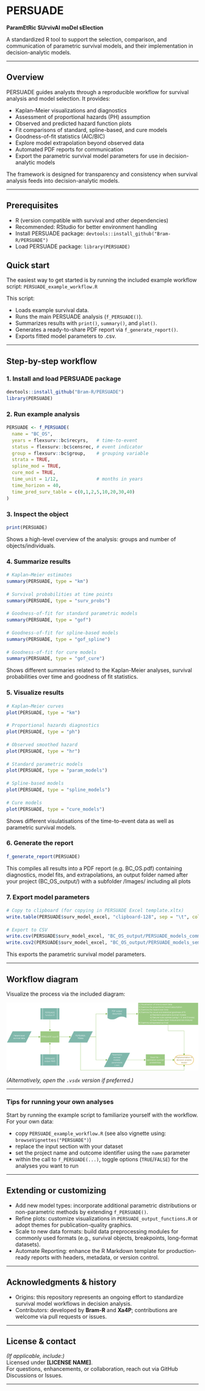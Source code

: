 # PERSUADE  
**ParamEtRic SUrvivAl moDel sElection**

A standardized R tool to support the selection, comparison, and communication of parametric survival models, and their implementation in decision-analytic models.

---

## Overview

PERSUADE guides analysts through a reproducible workflow for survival analysis and model selection. It provides:

- Kaplan–Meier visualizations and diagnostics
- Assessment of proportional hazards (PH) assumption
- Observed and predicted hazard function plots
- Fit comparisons of standard, spline-based, and cure models
- Goodness-of-fit statistics (AIC/BIC)
- Explore model extrapolation beyond observed data
- Automated PDF reports for communication
- Export the parametric survival model parameters for use in decision-analytic models

The framework is designed for transparency and consistency when survival analysis feeds into decision-analytic models.

---

## Prerequisites 
- R (version compatible with survival and other dependencies)
- Recommended: RStudio for better environment handling
- Install PERSUADE package: `devtools::install_github("Bram-R/PERSUADE")`
- Load PERSUADE package: `library(PERSUADE)`

## Quick start

The easiest way to get started is by running the included example workflow script: `PERSUADE_example_workflow.R` 

This script:

- Loads example survival data.
- Runs the main PERSUADE analysis (`f_PERSUADE()`).
- Summarizes results with `print()`, `summary()`, and `plot()`.
- Generates a ready-to-share PDF report via `f_generate_report()`.
- Exports fitted model parameters to .csv.

---

## Step-by-step workflow

### 1. Install and load PERSUADE package
```r
devtools::install_github("Bram-R/PERSUADE")
library(PERSUADE)
```

### 2. Run example analysis
```r
PERSUADE <- f_PERSUADE(
  name = "BC_OS",
  years = flexsurv::bc$recyrs,   # time-to-event
  status = flexsurv::bc$censrec, # event indicator
  group = flexsurv::bc$group,    # grouping variable
  strata = TRUE,
  spline_mod = TRUE,
  cure_mod = TRUE,
  time_unit = 1/12,              # months in years
  time_horizon = 40,
  time_pred_surv_table = c(0,1,2,5,10,20,30,40)
)
```

### 3. Inspect the object
```r
print(PERSUADE)
```
Shows a high-level overview of the analysis: groups and number of objects/individuals.

### 4. Summarize results
```r
# Kaplan–Meier estimates
summary(PERSUADE, type = "km")

# Survival probabilities at time points
summary(PERSUADE, type = "surv_probs")

# Goodness-of-fit for standard parametric models
summary(PERSUADE, type = "gof")

# Goodness-of-fit for spline-based models
summary(PERSUADE, type = "gof_spline")

# Goodness-of-fit for cure models
summary(PERSUADE, type = "gof_cure")
```
Shows different summaries related to the Kaplan-Meier analyses, survival probabilities over time and goodness of fit statistics.

### 5. Visualize results
```r
# Kaplan–Meier curves
plot(PERSUADE, type = "km")

# Proportional hazards diagnostics
plot(PERSUADE, type = "ph")

# Observed smoothed hazard
plot(PERSUADE, type = "hr")

# Standard parametric models
plot(PERSUADE, type = "param_models")

# Spline-based models
plot(PERSUADE, type = "spline_models")

# Cure models
plot(PERSUADE, type = "cure_models")
```
Shows different visulatisations of the time-to-event data as well as parametric survival models.

### 6. Generate the report
```r
f_generate_report(PERSUADE)
```
This compiles all results into a PDF report (e.g. BC_OS.pdf) containing diagnostics, model fits, and extrapolations, an output folder named after your project (BC_OS_output/) with a subfolder /Images/ including all plots

### 7. Export model parameters
```r
# Copy to clipboard (for copying in PERSUADE Excel template.xltx)
write.table(PERSUADE$surv_model_excel, "clipboard-128", sep = "\t", col.names = FALSE)

# Export to CSV
write.csv(PERSUADE$surv_model_excel, "BC_OS_output/PERSUADE_models_comma.csv")
write.csv2(PERSUADE$surv_model_excel, "BC_OS_output/PERSUADE_models_semicolon.csv")
```
This exports the parametric survival model parameters.

---

## Workflow diagram

Visualize the process via the included diagram:  

![PERSUADE Workflow Overview](PERSUADE_figure_process.png)  

*(Alternatively, open the `.vsdx` version if preferred.)*

---

### Tips for running your own analyses

Start by running the example script to familiarize yourself with the workflow. For your own data: 

- copy `PERSUADE_example_workflow.R` (see also vignette using: `browseVignettes("PERSUADE")`)
- replace the input section with your dataset 
- set the project name and outcome identifier using the `name` parameter  
- within the call to `f_PERSUADE(...)`, toggle options (`TRUE`/`FALSE`) for the analyses you want to run  

---


## Extending or customizing

- Add new model types: incorporate additional parametric distributions or non-parametric methods by extending `f_PERSUADE()`.  
- Refine plots: customize visualizations in `PERSUADE_output_functions.R` or adopt themes for publication-quality graphics.  
- Scale to new data formats: build data preprocessing modules for commonly used formats (e.g., survival objects, breakpoints, long-format datasets).  
- Automate Reporting: enhance the R Markdown template for production-ready reports with headers, metadata, or version control.  

---

## Acknowledgments & history

- Origins: this repository represents an ongoing effort to standardize survival model workflows in decision analysis.  
- Contributors: developed by **Bram-R** and **Xa4P**; contributions are welcome via pull requests or issues.  

---

## License & contact

*(If applicable, include:)*  
Licensed under **[LICENSE NAME]**.  
For questions, enhancements, or collaboration, reach out via GitHub Discussions or Issues.  

---


